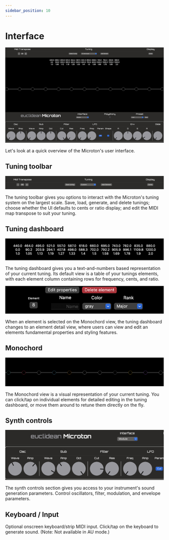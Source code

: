 ```yaml
---
sidebar_position: 10
---
```


# Interface

![Microton Interface](/img/microton_interface.png)

Let's look at a quick overview of the Microton's user interface.

## Tuning toolbar

![Toolbar](/img/toolbar.png)

The tuning toolbar gives you options to interact with the Microton's tuning system on the largest scale. Save, load, generate, and delete tunings; choose whether the UI defaults to cents or ratio display; and edit the MIDI map transpose to suit your tuning.

## Tuning dashboard

![Dashboard - tuning](/img/dashboard.png)

The tuning dashboard gives you a text-and-numbers based representation of your current tuning. Its default view is a table of your tunings elements, with each element column containing rows for frequency, cents, and ratio. 

![Dashboard - styling](/img/styler.png)

When an element is selected on the Monochord view, the tuning dashboard changes to an element detail view, where users can view and edit an elements fundamental properties and styling features.

## Monochord

![Monochord](/img/monochord_view.png)

The Monochord view is a visual representation of your current tuning. You can click/tap on individual elements for detailed editing in the tuning dashboard, or move them around to retune them directly on the fly.

## Synth controls

![Synth controls](/img/interface.png)

The synth controls section gives you access to your instrument's sound generation parameters. Control oscillators, filter, modulation, and envelope parameters.

## Keyboard / Input

Optional onscreen keyboard/strip MIDI input. Click/tap on the keyboard to generate sound. (Note: Not available in AU mode.)
